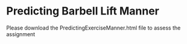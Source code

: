 Predicting Barbell Lift Manner
============
Please download the PredictingExerciseManner.html file to assess the assignment 